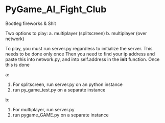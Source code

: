 # PyGame_AI_Fight_Club
Bootleg fireworks &amp; Shit

Two options to play:
 a. multiplayer (splitscreen)
 b. multiplayer (over network)

To play, you must run server.py regardless to initialize the server. This needs to be done only once
Then you need to find your ip address and paste this into network.py, and into self.address in the __init__ function.
Once this is done

a:
1. For splitscreen, run server.py on an python instance
2. run py_game_test.py on a separate instance

b:
1. For multiplayer, run server.py
2. run pygame_GAME.py on a separate instance
